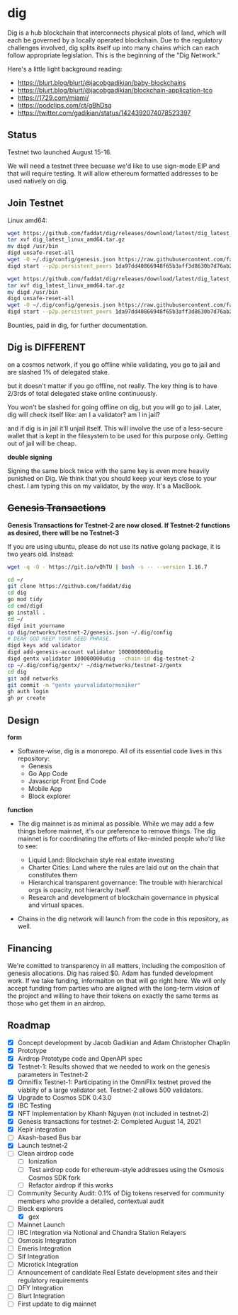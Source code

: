 # dig

Dig is a hub blockchain that interconnects physical plots of land, which will each be governed by a locally operated blockchain.  Due to the regulatory challenges involved, dig splits itself up into many chains which can each follow appropriate legislation.  This is the beginning of the "Dig Network."


Here's a little light background reading:

* https://blurt.blog/blurt/@jacobgadikian/baby-blockchains
* https://blurt.blog/blurt/@jacobgadikian/blockchain-application-tco
* https://1729.com/miami/
* https://podclips.com/ct/gBhDsq
* https://twitter.com/gadikian/status/1424392074078523397


## Status
Testnet two launched August 15-16.

We will need a testnet three becuase we'd like to use sign-mode EIP and that will require testing.  It will allow ethereum formatted addresses to be used natively on dig.



## Join Testnet

Linux amd64:

```bash
wget https://github.com/faddat/dig/releases/download/latest/dig_latest_linux_amd64.tar.gz
tar xvf dig_latest_linux_amd64.tar.gz
mv digd /usr/bin
digd unsafe-reset-all
wget -O ~/.dig/config/genesis.json https://raw.githubusercontent.com/faddat/dig/master/networks/testnet-2/genesis.json
digd start --p2p.persistent_peers 1da97dd40866948f65b3aff3d8630b7d76ab20ea@95.217.196.54:2090
```

```bash
wget https://github.com/faddat/dig/releases/download/latest/dig_latest_linux_arm64.tar.gz
tar xvf dig_latest_linux_amd64.tar.gz
mv digd /usr/bin
digd unsafe-reset-all
wget -O ~/.dig/config/genesis.json https://raw.githubusercontent.com/faddat/dig/master/networks/testnet-2/genesis.json
digd start --p2p.persistent_peers 1da97dd40866948f65b3aff3d8630b7d76ab20ea@95.217.196.54:2090
```

Bounties, paid in dig, for further documentation.


## Dig is DIFFERENT

on a cosmos network, if you go offline while validating, you go to jail and are slashed 1% of delegated stake.

but it doesn't matter if you go offline, not really.  The key thing is to have 2/3rds of total delegated stake online continuously.

You won't be slashed for going offline on dig, but you will go to jail.  Later, dig will check itself like: am I a validator?  am I in jail?

and if dig is in jail it'll unjail itself.  This will involve the use of a less-secure wallet that is kept in the filesystem to be used for this purpose only.  Getting out of jail will be cheap.  

**double signing**

Signing the same block twice with the same key is even more heavily punished on Dig.  We think that you should keep your keys close to your chest.  I am typing this on my validator, by the way.  It's a MacBook.  



## ~~Genesis Transactions~~
**Genesis Transactions for Testnet-2 are now closed.  If Testnet-2 functions as desired, there will be no Testnet-3**

If you are using ubuntu, please do not use its native golang package, it is two years old.  Instead:

```bash
wget -q -O - https://git.io/vQhTU | bash -s -- --version 1.16.7
```

```bash
cd ~/
git clone https://github.com/faddat/dig
cd dig
go mod tidy
cd cmd/digd
go install .
cd ~/
digd init yourname
cp dig/networks/testnet-2/genesis.json ~/.dig/config
# DEAR GOD KEEP YOUR SEED PHRASE.
digd keys add validator
digd add-genesis-account validator 1000000000udig
digd gentx validator 100000000udig --chain-id dig-testnet-2
cp ~/.dig/config/gentx/* ~/dig/networks/testnet-2/gentx
cd dig
git add networks
git commit -m "gentx yourvalidatormoniker"
gh auth login
gh pr create
```

## Design

**form**
* Software-wise, dig is a monorepo.  All of its essential code lives in this repository:
  * Genesis
  * Go App Code
  * Javascript Front End Code
  * Mobile App
  * Block explorer

**function**
* The dig mainnet is as minimal as possible.  While we may add a few things before mainnet, it's our preference to remove things.  The dig mainnet is for coordinating the efforts of like-minded people who'd like to see:
  * Liquid Land: Blockchain style real estate investing
  * Charter Cities: Land where the rules are laid out on the chain that constitutes them
  * Hierarchical transparent governance: The trouble with hierarchical orgs is opacity, not hierarchy itself.
  * Research and development of blockchain governance in physical and virtual spaces.    


* Chains in the dig network will launch from the code in this repository, as well.   


## Financing

We're comitted to transparency in all matters, including the composition of genesis allocations.  Dig has raised $0.  Adam has funded development work.  If we take funding, informaiton on that will go right here.  We will only accept funding from parties who are aligned with the long-term vision of the project and willing to have their tokens on exactly the same terms as those who get them in an airdrop.

## Roadmap

- [x] Concept development by Jacob Gadikian and Adam Christopher Chaplin
- [x] Prototype
- [x] Airdrop Prototype code and OpenAPI spec
- [x] Testnet-1:  Results showed that we needed to work on the genesis parameters in Testnet-2
- [x] Omniflix Testnet-1: Participating in the OmniFlix testnet proved the viablity of a large validator set.  Testnet-2 allows 500 validators.
- [x] Upgrade to Cosmos SDK 0.43.0
- [x] IBC Testing
- [x] NFT Implementation by Khanh Nguyen (not included in testnet-2)
- [x] Genesis transactions for testnet-2: Completed August 14, 2021
- [x] Keplr integration
- [ ] Akash-based Bus bar
- [x] Launch testnet-2
- [ ] Clean airdrop code
  - [ ] Ionization
  - [ ] Test airdrop code for ethereum-style addresses using the Osmosis Cosmos SDK fork
  - [ ] Refactor airdrop if this works
- [ ] Community Security Audit: 0.1% of Dig tokens reserved for community members who provide a detailed, contextual audit
- [ ] Block explorers
  - [x] gex
- [ ] Mainnet Launch
- [ ] IBC Integration via Notional and Chandra Station Relayers
- [ ] Osmosis Integration
- [ ] Emeris Integration
- [ ] Sif Integration
- [ ] Microtick Integration
- [ ] Announcement of candidate Real Estate development sites and their regulatory requirements
- [ ] DFY Integration
- [ ] Blurt Integration
- [ ] First update to dig mainnet
